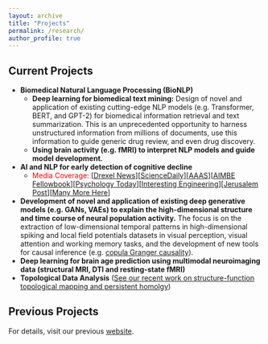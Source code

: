 ```yaml
---
layout: archive
title: "Projects"
permalink: /research/
author_profile: true
---
```

Current Projects
---
* **Biomedical Natural Language Processing (BioNLP)**
  - **Deep learning for biomedical text mining:** Design of novel and application of existing cutting-edge NLP models (e.g. Transformer, BERT, and GPT-2) for biomedical information retrieval and text summarization. This is an unprecedented opportunity to harness unstructured information from millions of documents, use this information to guide generic drug review, and even drug discovery.  
  - **Using brain activity (e.g. fMRI) to interpret NLP models and guide model development.** 
* **AI and NLP for early detection of cognitive decline**
  - <span style="color:red">Media Coverage:</span> [[Drexel News](https://drexel.edu/news/archive/2022/December/GPT-3-alzheimers-disease)][[ScienceDaily](https://www.sciencedaily.com/releases/2022/12/221222162415.htm)][[AAAS](https://www.eurekalert.org/news-releases/975246)][[AIMBE Fellowbook](https://aimbe.org/college-of-fellows/COF-1440/)][[Psychology Today](https://www.psychologytoday.com/us/blog/the-future-brain/202212/ai-model-gpt-3-may-predict-dementia-and-alzheimers-disease)][[Interesting Engineering](https://interestingengineering.com/innovation/chatgpts-ai-alzheimers-disease-diagnosis)][[Jerusalem Post](https://www.jpost.com/health-and-wellness/mind-and-spirit/article-725929)][[Many More Here](https://plos.altmetric.com/details/140454568/news)]
* **Development of novel and application of existing deep generative models (e.g. GANs, VAEs) to explain the high-dimensional structure and time course of neural population activity.** The focus is on the extraction of low-dimensional temporal patterns in high-dimensional spiking and local field potentials datasets in visual perception, visual attention and working memory tasks, and the development of new tools for causal inference (e.g. [copula Granger causality](https://liang-lab.org/software/)). 
* **Deep learning for brain age prediction using multimodal neuroimaging data (structural MRI, DTI and resting-state fMRI)**
* **Topological Data Analysis** ([See our recent work on structure-function topological mapping and persistent homolgy](https://journals.plos.org/ploscompbiol/article?id=10.1371/journal.pcbi.1005325))

Previous Projects
---
For details, visit our previous [website](http://www.biomed.drexel.edu/labs/liang/research.htm). 


